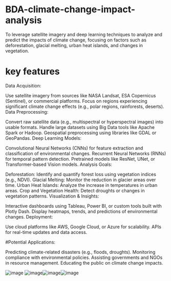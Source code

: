 # BDA-climate-change-impact-analysis
To leverage satellite imagery and deep learning techniques to analyze and predict the impacts of climate change, focusing on factors such as deforestation, glacial melting, urban heat islands, and changes in vegetation.
# key features
Data Acquisition:

Use satellite imagery from sources like NASA Landsat, ESA Copernicus (Sentinel), or commercial platforms.
Focus on regions experiencing significant climate change effects (e.g., polar regions, rainforests, deserts).
Data Preprocessing:

Convert raw satellite data (e.g., multispectral or hyperspectral images) into usable formats.
Handle large datasets using Big Data tools like Apache Spark or Hadoop.
Geospatial preprocessing using libraries like GDAL or GeoPandas.
Deep Learning Models:

Convolutional Neural Networks (CNNs) for feature extraction and classification of environmental changes.
Recurrent Neural Networks (RNNs) for temporal pattern detection.
Pretrained models like ResNet, UNet, or Transformer-based Vision models.
Analysis Goals:

Deforestation: Identify and quantify forest loss using vegetation indices (e.g., NDVI).
Glacial Melting: Monitor the reduction in glacier areas over time.
Urban Heat Islands: Analyze the increase in temperatures in urban areas.
Crop and Vegetation Health: Detect droughts or changes in vegetation patterns.
Visualization & Insights:

Interactive dashboards using Tableau, Power BI, or custom tools built with Plotly Dash.
Display heatmaps, trends, and predictions of environmental changes.
Deployment:

Use cloud platforms like AWS, Google Cloud, or Azure for scalability.
APIs for real-time updates and data access.


#Potential Applications:

Predicting climate-related disasters (e.g., floods, droughts).
Monitoring compliance with environmental policies.
Assisting governments and NGOs in resource management.
Educating the public on climate change impacts.

![image](https://github.com/user-attachments/assets/a2caa82c-6bca-4d2f-93ce-6daf1df8aea5)
![image](https://github.com/user-attachments/assets/d640659d-c518-4659-9a60-a818ca00773c)![image](https://github.com/user-attachments/assets/6f125a4e-37d7-478e-9735-228b41e6f3b4)![image](https://github.com/user-attachments/assets/9494c9be-bf33-4210-b8c7-8d5917f96e8b)



